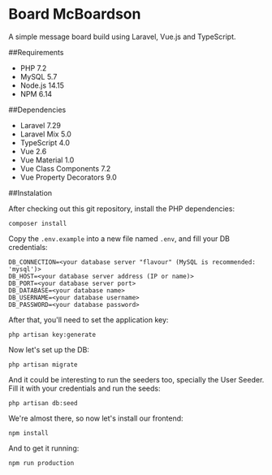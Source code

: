 # Board McBoardson

A simple message board build using Laravel, Vue.js and TypeScript.

##Requirements
- PHP 7.2
- MySQL 5.7
- Node.js 14.15
- NPM 6.14

##Dependencies
- Laravel 7.29
- Laravel Mix 5.0
- TypeScript 4.0
- Vue 2.6
- Vue Material 1.0
- Vue Class Components 7.2
- Vue Property Decorators 9.0

##Instalation

After checking out this git repository, install the PHP dependencies:

```
composer install
```

Copy the `.env.example` into a new file named `.env`, and fill your DB credentials:

```
DB_CONNECTION=<your database server "flavour" (MySQL is recommended: 'mysql')>
DB_HOST=<your database server address (IP or name)>
DB_PORT=<your database server port>
DB_DATABASE=<your database name>
DB_USERNAME=<your database username>
DB_PASSWORD=<your database password>
```

After that, you'll need to set the application key:

```
php artisan key:generate
```

Now let's set up the DB:

```
php artisan migrate
```

And it could be interesting to run the seeders too, specially the User Seeder. Fill it with your credentials and run the seeds:

```
php artisan db:seed
```

We're almost there, so now let's install our frontend:

```
npm install
```

And to get it running:

```
npm run production
```

